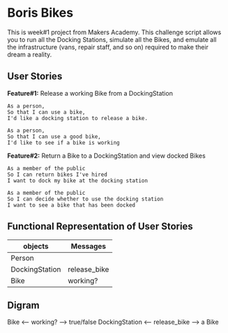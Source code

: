# Boris Bikes
This is week#1 project from Makers Academy. This challenge script allows you to run all the Docking Stations, simulate all the Bikes, and emulate all the infrastructure (vans, repair staff, and so on) required to make their dream a reality.

## User Stories
**Feature#1:** Release a working Bike from a DockingStation
```
As a person,
So that I can use a bike,
I'd like a docking station to release a bike.

As a person,
So that I can use a good bike,
I'd like to see if a bike is working
```
**Feature#2:** Return a Bike to a DockingStation and view docked Bikes

```
As a member of the public
So I can return bikes I've hired
I want to dock my bike at the docking station

As a member of the public
So I can decide whether to use the docking station
I want to see a bike that has been docked
```

## Functional Representation of User Stories
objects|Messages|
-------|--------|
Person|
DockingStation| release_bike
Bike| working?


## Digram
Bike <-- working? --> true/false
DockingStation <-- release_bike --> a Bike
